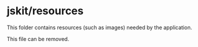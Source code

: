 # jskit/resources

This folder contains resources (such as images) needed by the application. 

This file can be removed.
